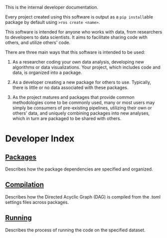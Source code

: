 This is the internal developer documentation.

Every project created using this software is output as a `pip install`able package by default using `>ros create <name>`.

This software is intended for anyone who works with data, from researchers to developers to data scientists. It aims to facilitate sharing code with others, and utilize others' code.

There are three main ways that this software is intended to be used:

1. As a researcher coding your own data analysis, developing new algorithms or data visualizations. Your project, which includes code and data, is organized into a package.

2. As a developer creating a new package for others to use. Typically, there is little or no data associated with these packages.

3. As the project matures and packages that provide common methodologies come to be commonly used, many or most users may simply be consumers of pre-existing pipelines, utilizing their own or others' data, and uniquely combining packages into new analyses, which in turn are packaged to be shared with others.

# Developer Index
## [Packages](../Developer/Package_Setup/index.md)
Describes how the package dependencies are specified and organized.

## [Compilation](../Developer/Compilation/index.md)
Describes how the Directed Acyclic Graph (DAG) is compiled from the .toml settings files across packages.

## [Running](../Developer/Running/index.md)
Describes the process of running the code on the specified dataset.